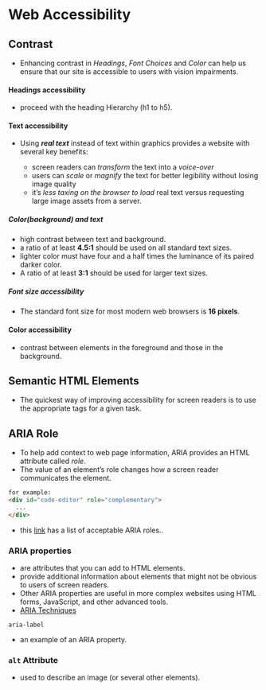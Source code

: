 # Web Accessibility

## Contrast

- Enhancing contrast in _Headings_, _Font Choices_ and _Color_ can help us ensure that our site is accessible to users with vision impairments.

#### Headings accessibility

- proceed with the heading Hierarchy (h1 to h5).

#### Text accessibility

- Using ***real text*** instead of text within graphics provides a website with several key benefits:

  - screen readers can _transform_ the text into a _voice-over_
  - users can _scale_ or _magnify_ the text for better legibility without losing image quality
  - it’s _less taxing on the browser to load_ real text versus requesting large image assets from a server.

##### Color(background) and text

- high contrast between text and background.
- a ratio of at least **4.5:1** should be used on all standard text sizes.
- lighter color must have four and a half times the luminance of its paired darker color.
- A ratio of at least **3:1** should be used for larger text sizes.

##### Font size accessibility

- The standard font size for most modern web browsers is **16 pixels**.

#### Color accessibility

- contrast between elements in the foreground and those in the background.


## Semantic HTML Elements

- The quickest way of improving accessibility for screen readers is to use the appropriate tags for a given task.

## ARIA Role

- To help add context to web page information, ARIA provides an HTML attribute called _role_.
- The value of an element’s role changes how a screen reader communicates the element.

```html
for example:
<div id="code-editor" role="complementary">
  ...
</div>
```

- this [link](https://www.w3.org/TR/html-aria/#allowed-aria-roles-states-and-properties) has a list of acceptable ARIA roles..

### ARIA properties

- are attributes that you can add to HTML elements.
- provide additional information about elements that might not be obvious to users of screen readers.
- Other ARIA properties are useful in more complex websites using HTML forms, JavaScript, and other advanced tools.
- [ARIA Techniques](https://developer.mozilla.org/en-US/docs/Web/Accessibility/ARIA/ARIA_Techniques)

`aria-label`

- an example of an ARIA property. 

### `alt` Attribute

- used to describe an image (or several other elements).

